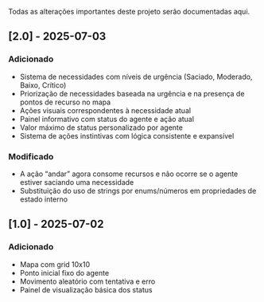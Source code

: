 Todas as alterações importantes deste projeto serão documentadas aqui.


## [2.0] - 2025-07-03

### Adicionado
- Sistema de necessidades com níveis de urgência (Saciado, Moderado, Baixo, Crítico)
- Priorização de necessidades baseada na urgência e na presença de pontos de recurso no mapa
- Ações visuais correspondentes à necessidade atual
- Painel informativo com status do agente e ação atual
- Valor máximo de status personalizado por agente
- Sistema de ações instintivas com lógica consistente e expansível

### Modificado
- A ação “andar” agora consome recursos e não ocorre se o agente estiver saciando uma necessidade
- Substituição do uso de strings por enums/números em propriedades de estado interno


## [1.0] - 2025-07-02

### Adicionado
- Mapa com grid 10x10
- Ponto inicial fixo do agente
- Movimento aleatório com tentativa e erro
- Painel de visualização básica dos status
